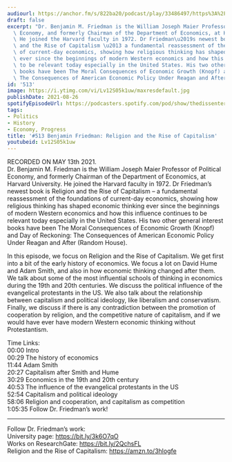 ```yaml
---
audiourl: https://anchor.fm/s/822ba20/podcast/play/33486497/https%3A%2F%2Fd3ctxlq1ktw2nl.cloudfront.net%2Fstaging%2F2021-4-14%2F54f35bcb-1602-3dc3-bbd6-7c0ea08c5ab9.m4a
draft: false
excerpt: "Dr. Benjamin M. Friedman is the William Joseph Maier Professor of Political\
  \ Economy, and formerly Chairman of the Department of Economics, at Harvard University.\
  \ He joined the Harvard faculty in 1972. Dr Friedman\u2019s newest book is Religion\
  \ and the Rise of Capitalism \u2013 a fundamental reassessment of the foundations\
  \ of current-day economics, showing how religious thinking has shaped economic thinking\
  \ ever since the beginnings of modern Western economics and how this influence continues\
  \ to be relevant today especially in the United States. His two other general interest\
  \ books have been The Moral Consequences of Economic Growth (Knopf) and Day of Reckoning:\
  \ The Consequences of American Economic Policy Under Reagan and After (Random House)."
id: '513'
image: https://i.ytimg.com/vi/Lv12S05k1uw/maxresdefault.jpg
publishDate: 2021-08-26
spotifyEpisodeUrl: https://podcasters.spotify.com/pod/show/thedissenter/episodes/513-Benjamin-Friedman-Religion-and-the-Rise-of-Capitalism-e10se71
tags:
- Politics
- History
- Economy, Progress
title: '#513 Benjamin Friedman: Religion and the Rise of Capitalism'
youtubeid: Lv12S05k1uw
---
```

<div class="timelinks">

RECORDED ON MAY 13th 2021.  
Dr. Benjamin M. Friedman is the William Joseph Maier Professor of Political Economy, and formerly Chairman of the Department of Economics, at Harvard University. He joined the Harvard faculty in 1972. Dr Friedman’s newest book is Religion and the Rise of Capitalism – a fundamental reassessment of the foundations of current-day economics, showing how religious thinking has shaped economic thinking ever since the beginnings of modern Western economics and how this influence continues to be relevant today especially in the United States. His two other general interest books have been The Moral Consequences of Economic Growth (Knopf) and Day of Reckoning: The Consequences of American Economic Policy Under Reagan and After (Random House).

In this episode, we focus on Religion and the Rise of Capitalism. We get first into a bit of the early history of economics. We focus a lot on David Hume and Adam Smith, and also in how economic thinking changed after them. We talk about some of the most influential schools of thinking in economics during the 19th and 20th centuries. We discuss the political influence of the evangelical protestants in the US. We also talk about the relationship between capitalism and political ideology, like liberalism and conservatism. Finally, we discuss if there is any contradiction between the promotion of cooperation by religion, and the competitive nature of capitalism, and if we would have ever have modern Western economic thinking without Protestantism.

Time Links:  
<time>00:00</time> Intro  
<time>00:29</time> The history of economics  
<time>11:44</time> Adam Smith  
<time>20:27</time> Capitalism after Smith and Hume  
<time>30:29</time> Economics in the 19th and 20th century  
<time>40:53</time> The influence of the evangelical protestants in the US  
<time>52:54</time> Capitalism and political ideology  
<time>58:06</time> Religion and cooperation, and capitalism as competition  
<time>1:05:35</time> Follow Dr. Friedman’s work!

---

Follow Dr. Friedman’s work:  
University page: https://bit.ly/3k6O7qO  
Works on ResearchGate: https://bit.ly/2QchsFL  
Religion and the Rise of Capitalism: https://amzn.to/3hlogfe
</div>

